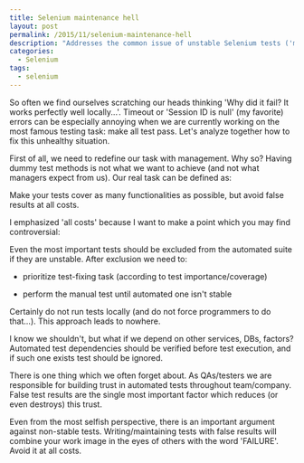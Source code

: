 ```yaml
---
title: Selenium maintenance hell
layout: post
permalink: /2015/11/selenium-maintenance-hell
description: "Addresses the common issue of unstable Selenium tests ('maintenance hell'), emphasizing the need to prioritize stability, exclude flaky tests, and build trust in automation results."
categories:
  - Selenium
tags:
  - selenium
---
```



So often we find ourselves scratching our heads thinking 'Why did it fail? It works perfectly well locally...'. Timeout
or 'Session ID is null' (my favorite) errors can be especially annoying when we are currently working on the most famous
testing task: make all test pass. Let's analyze together how to fix this unhealthy situation.

First of all, we need to redefine our task with management. Why so? Having dummy test methods is not what we want to
achieve (and not what managers expect from us). Our real task can be defined as:

Make your tests cover as many functionalities as possible, but avoid false results at all costs.

I emphasized 'all costs' because I want to make a point which you may find controversial:

Even the most important tests should be excluded from the automated suite if they are unstable. After exclusion we need
to:

- prioritize test-fixing task (according to test importance/coverage)

- perform the manual test until automated one isn't stable

Certainly do not run tests locally (and do not force programmers to do that...). This approach leads to nowhere.

I know we shouldn't, but what if we depend on other services, DBs, factors? Automated test dependencies should be
verified before test execution, and if such one exists test should be ignored.

There is one thing which we often forget about. As QAs/testers we are responsible for building trust in automated tests
throughout team/company. False test results are the single most important factor which reduces (or even destroys) this
trust.

Even from the most selfish perspective, there is an important argument against non-stable tests. Writing/maintaining
tests with false results will combine your work image in the eyes of others with the word 'FAILURE'. Avoid it at all
costs.
